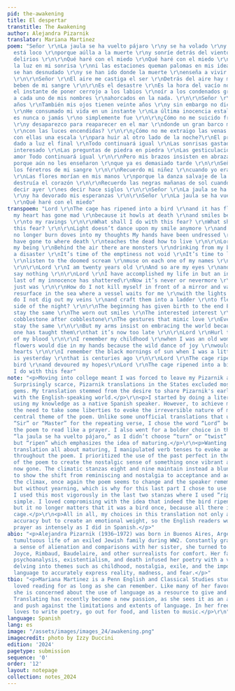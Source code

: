 ```yaml
---
pid: the-awakening
title: El despertar
transtitle: The Awakening
author: Alejandra Pizarnik
translator: Mariana Martinez
poem: "Señor \r\nLa jaula se ha vuelto pájaro \r\ny se ha volado \r\ny mi corazón
  está loco \r\nporque aúlla a la muerte \r\ny sonríe detrás del viento \r\na mis
  delirios \r\n\r\nQué haré con el miedo \r\nQué haré con el miedo \r\n\r\nYa no baila
  la luz en mi sonrisa \r\nni las estaciones queman palomas en mis ideas \r\nMis manos
  se han desnudado \r\ny se han ido donde la muerte \r\nenseña a vivir a los muertos
  \r\n\r\nSeñor \r\nEl aire me castiga el ser \r\nDetrás del aire hay monstruos \r\nque
  beben de mi sangre \r\n\r\nEs el desastre \r\nEs la hora del vacío no vacío \r\nEs
  el instante de poner cerrojo a los labios \r\noír a los condenados gritar \r\ncontemplar
  a cada uno de mis nombres \r\nahorcados en la nada. \r\n\r\nSeñor \r\nTengo veinte
  años \r\nTambién mis ojos tienen veinte años \r\ny sin embargo no dicen nada \r\n\r\nSeñor
  \r\nHe consumado mi vida en un instante \r\nLa última inocencia estalló \r\nAhora
  es nunca o jamás \r\no simplemente fue \r\n\r\n¿Cómo no me suicido frente a un espejo
  \r\ny desaparezco para reaparecer en el mar \r\ndonde un gran barco me esperaría
  \r\ncon las luces encendidas? \r\n\r\n¿Cómo no me extraigo las venas \r\ny hago
  con ellas una escala \r\npara huir al otro lado de la noche?\r\nEl principio ha
  dado a luz el final \r\nTodo continuará igual \r\nLas sonrisas gastadas \r\nEl interés
  interesado \r\nLas preguntas de piedra en piedra \r\nLas gesticulaciones que remedan
  amor Todo continuará igual \r\n\r\nPero mis brazos insisten en abrazar al mundo
  porque aún no les enseñaron \r\nque ya es demasiado tarde \r\n\r\nSeñor \r\nArroja
  los féretros de mi sangre \r\n\r\nRecuerdo mi niñez \r\ncuando yo era una anciana
  \r\nLas flores morían en mis manos \r\nporque la danza salvaje de la alegría les
  destruía el corazón \r\n\r\nRecuerdo las negras mañanas de sol cuando era niña \r\nes
  decir ayer \r\nes decir hace siglos \r\n\r\nSeñor \r\nLa jaula se ha vuelto pájaro
  \r\ny ha devorado mis esperanzas \r\n\r\nSeñor \r\nLa jaula se ha vuelto pájaro
  \r\nQué haré con el miedo"
transpoem: "Lord \r\nThe cage has ripened into a bird \r\nand it has fled \r\nand
  my heart has gone mad \r\nbecause it howls at death \r\nand smiles behind the wind
  \r\nto my ravings \r\n\r\nWhat shall I do with this fear? \r\nWhat shall I do with
  this fear? \r\n\r\nLight doesn’t dance upon my smile anymore \r\nand the seasons
  no longer burn doves into my thoughts My hands have been undressed \r\nand they
  have gone to where death \r\nteaches the dead how to live \r\n\r\nLord \r\nAir punishes
  my being \r\nBehind the air there are monsters \r\ndrinking from my blood \r\n\r\nIt’s
  a disaster \r\nIt’s time of the emptiness not void \r\nIt’s time to lock the lips
  \r\nlisten to the doomed scream \r\nmuse on each one of my names \r\nhung in oblivion
  \r\n\r\nLord \r\nI am twenty years old \r\nAnd so are my eyes \r\nand yet, they
  say nothing \r\n\r\nLord \r\nI have accomplished my life in but an instant \r\nThe
  last of my innocence has shattered\r\nNow it’s never or nevermore \r\nor maybe it
  just was \r\n\r\nHow do I not kill myself in front of a mirror and vanish only to
  resurface in the sea where a vessel waits for me \r\nwith the lights on? \r\n\r\nHow
  do I not dig out my veins \r\nand craft them into a ladder \r\nto flee to the other
  side of the night? \r\n\r\nThe beginning has given birth to the end Everything will
  stay the same \r\nThe worn out smiles \r\nThe interested interest \r\nQuestions
  cobblestone after cobblestone\r\nThe gestures that mimic love \r\nEverything will
  stay the same \r\n\r\nBut my arms insist on embracing the world because still no
  one has taught them\r\nthat it’s now too late \r\n\r\nLord \r\nHurl the coffins
  of my blood \r\n\r\nI remember my childhood \r\nwhen I was an old woman \r\nThe
  flowers would die in my hands because the wild dance of joy \r\nwould shatter their
  hearts \r\n\r\nI remember the black mornings of sun when I was a little girl \r\nthat
  is yesterday \r\nthat is centuries ago \r\n\r\nLord \r\nThe cage ripened into a
  bird \r\nand devoured my hopes\r\nLord \r\nThe cage ripened into a bird What shall
  I do with this fear"
note: "<p>Moving into college meant I was forced to leave my Pizarnik anthology behind.
  Surprisingly scarce, Pizarnik translations in the States excluded most of her earlier
  gems. My translation stemmed from the desire to share Pizarnik's early brilliance
  with the English-speaking world.</p>\r\n<p>I started by doing a literal translation
  using my knowledge as a native Spanish speaker. However, to achieve my goal I felt
  the need to take some liberties to evoke the irreversible nature of maturing, a
  central theme of the poem. Unlike some unofficial translations that used the words
  “Sir” or “Master” for the repeating verse, I chose the word “Lord” because I wanted
  the poem to read like a prayer. I also went for a bolder choice in the verse(s)
  “la jaula se ha vuelto pájaro,” as I didn’t choose “turn” or “twist” for the verb
  but “ripen” which emphasizes the idea of maturing.</p>\r\n<p>Wanting to make this
  translation all about maturing, I manipulated verb tenses to evoke an awakening
  throughout the poem. I prioritized the use of the past perfect in the first half
  of the poem to create the nostalgic sense of something once vibrant and existing,
  now gone. The climatic stanzas eight and nine maintain instead a blunt simple present
  to show the shift from reminiscing and nostalgia to acceptance and action taking.</p>\r\n<p>After
  the climax, once again the poem seems to change and the speaker remembers the past,
  but without yearning, which is why for this last part I chose to use the past simple.
  I used this most vigorously in the last two stanzas where I used “ripe” in the past
  simple. I loved compromising with the idea that indeed the bird ripened into a cage,
  but it no longer matters that it was a bird once, because all there is now is a
  cage.</p>\r\n<p>All in all, my choices in this translation not only aimed for linguistic
  accuracy but to create an emotional weight, so the English readers would feel Pizarnik’s
  prayer as intensely as I did in Spanish.</p>"
abio: "<p>Alejandra Pizarnik (1936–1972) was born in Buenos Aires, Argentina to the
  tumultuous life of an exiled Jewish family during WW2. Constantly grappling with
  a sense of alienation and comparisons with her sister, she turned to the works of
  Joyce, Rimbaud, Baudelaire, and other surrealists for comfort. Her fascination with
  psychoanalysis, existentialism, and death infused her poetry with a visceral voice,
  delving into themes such as childhood, nostalgia, exile, and the impossibility of
  language to accurately express reality, madness, and fear.</p>"
tbio: "<p>Mariana Martinez is a Penn English and Classical Studies student. She has
  loved reading for as long as she can remember. Like many of her favorite authors,
  she is concerned about the use of language as a resource to give and take away power.
  Translating has recently become a new passion, as she sees it as an arena to explore
  and push against the limitations and extents of language. In her free time Mariana
  loves to write poetry, go out for food, and listen to music.</p>\r\n"
language: Spanish
lang: es
image: "/assets/images/images_24/awakening.png"
imagecredit: photo by Izzy Duccini
edition: '2024'
pagetype: submission
sequence: '0'
order: '12'
layout: notepage
collection: notes_2024
---
```

